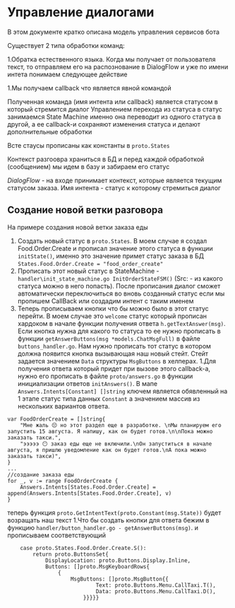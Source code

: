 # Управление диалогами

В этом документе кратко описана модель управления сервисов бота

Существует 2 типа обработки команд:

1.Обратка естественного языка. Когда мы получает от пользователя текст,
то отправляем его на распознование в DialogFlow и уже по имени интета
понимаем следующее действие

1.Мы получаем callback что является явной командой

Полученная команда (имя интента или callback) является статусом в который стремится диалог
Управлением перехода из статуса в статус занимаемся State Machine именно она переводит из одного статуса
в другой, а ее callback-и сохраняют изменения статуса и делают дополнительные обработки

Всте стаусы прописаны как константы в `proto.States`

Контекст разгоовра храниться в БД и перед каждой обработкой (сообщением) мы идем в базу и забираем его статус

*DialogFlow* - на входе принимает контекст, которые является текущим статусом заказа. Имя интента - статус к которому
стремиться диалог

## Создание новой ветки разговора

На примере создания новой ветки заказа еды

1. Создать новый статус в `proto.States`. В моем случае я создал Food.Order.Create и прописал значение этого статуса в 
функции `initState()`, именно это значение примет статус заказа в БД `States.Food.Order.Create = "food_order_create"`
1. Прописать этот новый статус в StateMachine - `handler\init_state_machine.go InitOrderStateFSM()`
(Src: - из какого статуса можно в него попасть). После прописания диалог сможет автоматически переключиться во вновь созданный
статус если мы пропишем CallBack или создадим интент с таким именем 
1. Теперь прописываем кнопки что бы можно было в этот статус перейти. В моем случае это `welcome` статус который прописан
хардоком в начале функции получения ответа `h.getTextAnswer(msg)`. Если кнопка нужна для какого то статуса то ее нужно
прописать в функции `getAnswerButtons(msg *models.ChatMsgFull)` в файле `buttons_handler.go`. Нам нужно прописать 
тот статус в котором должна появится кнопка вызывающая наш новый стейт. Стейт задается значением `Data` структуры `MsgButtons`
в хелперах. 
1.Для получения ответа который придет при вызове этого callback-а, нужно его прописать в файле `proto/answers.go` в функции 
инициализации ответов `initAnswers()`. В мапе `Answers.Intents[Constant] []string` ключем является обявленный на 1 этапе
статус типа данных `Constant` а значением массив из нескольких вариантов ответа.
```
var FoodOrderCreate = []string{
	"Мне жаль 😔 но этот раздел еще в разработке. \nМы планируем его запустить 15 августа. Я напишу, как он будет готов.\n\nПока можно заказать такси.",
	"эээээ 😶 заказ еды еще не включили.\nОн запуститься в начале августа, я пришлю уведомление как он будет готов.\nА пока можно заказать такси)",
}
...
//создание заказа еды
for _, v := range FoodOrderCreate {
    Answers.Intents[States.Food.Order.Create] = append(Answers.Intents[States.Food.Order.Create], v)
}
```

теперь функция `proto.GetIntentText(proto.Constant(msg.State))` будет возращать наш текст
1.Что бы создать кнопки для ответа бежим в функцию `handler/button_handler.go - getAnswerButtons(msg)`. 
и прописываем соответствующий 
```
	case proto.States.Food.Order.Create.S():
		return proto.ButtonsSet{
			DisplayLocation: proto.Buttons.Display.Inline,
			Buttons: []proto.MsgKeyboardRows{
				{
					MsgButtons: []proto.MsgButton{{
							Text: proto.Buttons.Menu.CallTaxi.T(),
							Data: proto.Buttons.Menu.CallTaxi.D(),
						}}}}}
```

